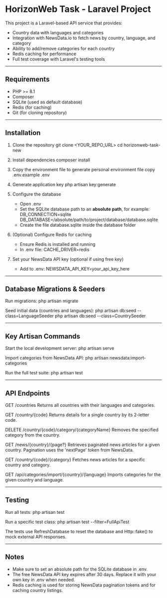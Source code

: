 # HorizonWeb Task - Laravel Project

This project is a Laravel-based API service that provides:

- Country data with languages and categories
- Integration with NewsData.io to fetch news by country, language, and category
- Ability to add/remove categories for each country
- Redis caching for performance
- Full test coverage with Laravel's testing tools

---

## Requirements

- PHP >= 8.1
- Composer
- SQLite (used as default database)
- Redis (for caching)
- Git (for cloning repository)

---

## Installation

1. Clone the repository
   git clone <YOUR_REPO_URL>
   cd horizonweb-task-new

2. Install dependencies
   composer install

3. Copy the environment file to generate personal environment file
   copy .env.example .env

4. Generate application key
   php artisan key:generate

5. Configure the database

   - Open .env
   - Set the SQLite database path to an **absolute path**, for example:
     DB_CONNECTION=sqlite
     DB_DATABASE=/absolute/path/to/project/database/database.sqlite
   - Create the file database.sqlite inside the database folder

6. (Optional) Configure Redis for caching

   - Ensure Redis is installed and running
   - In .env file:
     CACHE_DRIVER=redis

7. Set your NewsData API key (optional if using free key)
   - Add to .env:
     NEWSDATA_API_KEY=your_api_key_here

---

## Database Migrations & Seeders

Run migrations:
php artisan migrate

Seed initial data (countries and languages):
php artisan db:seed --class=LanguageSeeder
php artisan db:seed --class=CountrySeeder

---

## Key Artisan Commands

Start the local development server:
php artisan serve

Import categories from NewsData API:
php artisan newsdata:import-categories

Run the full test suite:
php artisan test

---

## API Endpoints

GET /countries
Returns all countries with their languages and categories.

GET /country/{code}
Returns details for a single country by its 2-letter code.

DELETE /country/{code}/category/{categoryName}
Removes the specified category from the country.

GET /news/{country}/{page?}
Retrieves paginated news articles for a given country.
Pagination uses the 'nextPage' token from NewsData.

GET /country/{code}/{category}
Fetches news articles for a specific country and category.

GET /api/categories/import/{country}/{language}
Imports categories for the given country and language.

---

## Testing

Run all tests:
php artisan test

Run a specific test class:
php artisan test --filter=FullApiTest

The tests use RefreshDatabase to reset the database and Http::fake()
to mock external API responses.

---

## Notes

- Make sure to set an absolute path for the SQLite database in .env.
- The free NewsData API key expires after 30 days. Replace it with your own key in .env when needed.
- Redis caching is used for storing NewsData pagination tokens and for caching country listings.
